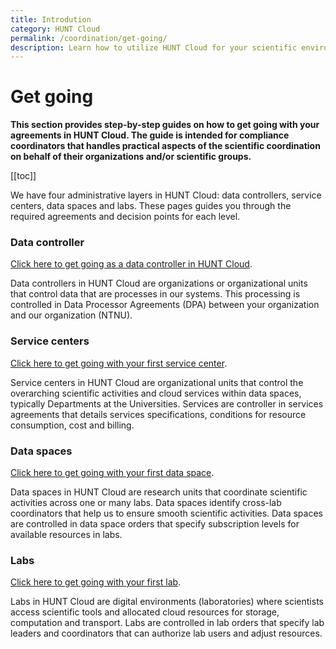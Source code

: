 ```yaml
---
title: Introdution
category: HUNT Cloud
permalink: /coordination/get-going/
description: Learn how to utilize HUNT Cloud for your scientific environments and explorations. 
---
```


# Get going

**This section provides step-by-step guides on how to get going with your agreements in HUNT Cloud. The guide is intended for compliance coordinators that handles practical aspects of the scientific coordination on behalf of their organizations and/or scientific groups.**

[[toc]]

We have four administrative layers in HUNT Cloud: data controllers, service centers, data spaces and labs. These pages guides you through the required agreements and decision points for each level.


### Data controller

[Click here to get going as a data controller in HUNT Cloud](/coordination/get-going/data-controller). 

Data controllers in HUNT Cloud are organizations or organizational units that control data that are processes in our systems. This processing is controlled in Data Processor Agreements (DPA) between your organization and our organization (NTNU).

### Service centers

[Click here to get going with your first service center](/coordination/get-going/service-center). 

Service centers in HUNT Cloud are organizational units that control the overarching scientific activities and cloud services within data spaces, typically Departments at the Universities. Services are controller in services agreements that details services specifications, conditions for resource consumption, cost and billing.

### Data spaces

[Click here to get going with your first data space](/coordination/get-going/data-space). 

Data spaces in HUNT Cloud are research units that coordinate scientific activities across one or many labs. Data spaces identify cross-lab coordinators that help us to ensure smooth scientific activities. Data spaces are controlled in data space orders that specify subscription levels for available resources in labs. 

### Labs

[Click here to get going with your first lab](/coordination/get-going/lab). 

Labs in HUNT Cloud are digital environments (laboratories) where scientists access scientific tools and allocated cloud resources for storage, computation and transport. Labs are controlled in lab orders that specify lab leaders and coordinators that can authorize lab users and adjust resources.

